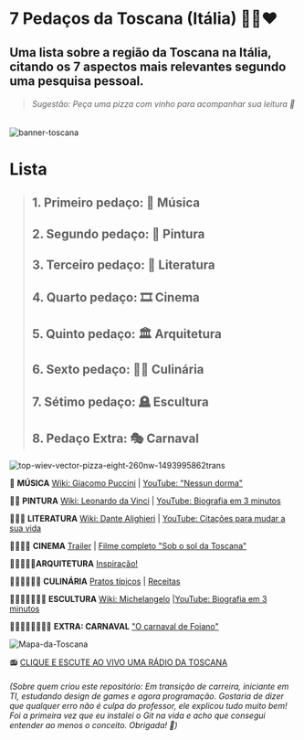 # 7 Pedaços da Toscana (Itália) :green_heart::white_heart::heart:

## Uma lista sobre a região da Toscana na Itália, citando os 7 aspectos mais relevantes segundo uma pesquisa pessoal.

> ###### <em> Sugestão: Peça uma pizza com vinho para acompanhar sua leitura 🍷 </em>


![banner-toscana](https://user-images.githubusercontent.com/98847250/169171953-330fad5d-233f-4a2c-8952-125dcafb2c9c.png)

# __Lista__
> ## 1. Primeiro pedaço: :musical_note: Música
> ## 2. Segundo pedaço: :art: Pintura
> ## 3. Terceiro pedaço: :book: Literatura
> ## 4. Quarto pedaço: :film_strip: Cinema
> ## 5. Quinto pedaço: :classical_building: Arquitetura
> ## 6. Sexto pedaço: :woman_cook: Culinária
> ## 7. Sétimo pedaço: :headstone: Escultura
> ## 8. Pedaço Extra: :performing_arts: Carnaval

![top-wiev-vector-pizza-eight-260nw-1493995862trans](https://user-images.githubusercontent.com/98847250/169176413-a0a00983-855b-4a77-8bcd-5430f2e94eaf.png)

:pizza: __MÚSICA__ [Wiki: Giacomo Puccini](shorturl.at/diqF2) | [YouTube: "Nessun dorma"](shorturl.at/dijJ4)

:pizza::pizza: __PINTURA__ [Wiki: Leonardo da Vinci](shorturl.at/ioHQX) | [YouTube: Biografia em 3 minutos](shorturl.at/lyPX4)

:pizza::pizza::pizza: __LITERATURA__ [Wiki: Dante Alighieri](shorturl.at/oFM05) | [YouTube: Citações para mudar a sua vida](shorturl.at/hzJY8)

:pizza::pizza::pizza::pizza: __CINEMA__ [Trailer](shorturl.at/lwxQZ) | [Filme completo "Sob o sol da Toscana"](shorturl.at/vOV39)

:pizza::pizza::pizza::pizza::pizza:__ARQUITETURA__ [Inspiração!](shorturl.at/lADHL)

:pizza::pizza::pizza::pizza::pizza::pizza:  __CULINÁRIA__ [Pratos típicos](shorturl.at/hnF01) | [Receitas](shorturl.at/chnsB)

:pizza::pizza::pizza::pizza::pizza::pizza::pizza: __ESCULTURA__ [Wiki: Michelangelo](shorturl.at/joEMZ) |[YouTube: Biografia em 3 minutos](shorturl.at/vyKLS)

:pizza::pizza::pizza::pizza::pizza::pizza::pizza::pizza: __EXTRA: CARNAVAL__ ["O carnaval de Foiano"](shorturl.at/dpyC1)


![Mapa-da-Toscana](https://user-images.githubusercontent.com/98847250/169179137-10663d1d-038f-4f2a-851d-0fa077383025.png)

 :radio: [CLIQUE E ESCUTE AO VIVO UMA RÁDIO DA TOSCANA](http://www.radios.com.br/play/133264)

######  (Sobre quem criou este repositório: Em transição de carreira, iniciante em TI, estudando design de games e agora programação. Gostaria de dizer que qualquer erro não é culpa do professor, ele explicou tudo muito bem! Foi a primeira vez que eu instalei o Git na vida e acho que consegui entender ao menos o conceito. Obrigada! :blue_heart:)
